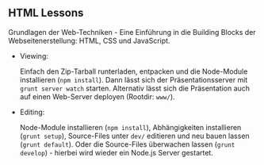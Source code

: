 ## HTML Lessons

Grundlagen der Web-Techniken - Eine Einführung in die Building Blocks der Webseitenerstellung: HTML, CSS und JavaScript.

- Viewing:

    Einfach den Zip-Tarball runterladen, entpacken und die Node-Module installieren (`npm install`). Dann lässt sich
    der Präsentationsserver mit `grunt server watch` starten. Alternativ lässt sich die Präsentation auch
    auf einen Web-Server deployen (Rootdir: `www/`).

- Editing:

    Node-Module installieren (`npm install`), Abhängigkeiten installieren (`grunt setup`), Source-Files unter
    `dev/` editieren und neu bauen lassen (`grunt default`). Oder die Source-Files überwachen lassen (`grunt develop`) -
    hierbei wird wieder ein Node.js Server gestartet.
